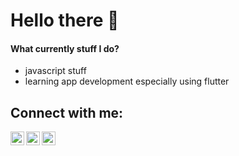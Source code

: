 # Hello there 👋
#### What currently stuff I do?
- javascript stuff
- learning app development especially using flutter

## Connect with me:

[<img align="left" alt="septa | Twitter" width="22px" src="https://cdn.jsdelivr.net/npm/simple-icons@v3/icons/twitter.svg" />][twitter]
[<img align="left" alt="septa | LinkedIn" width="22px" src="https://cdn.jsdelivr.net/npm/simple-icons@v3/icons/linkedin.svg" />][linkedin]
[<img align="left" alt="septa | Instagram" width="22px" src="https://cdn.jsdelivr.net/npm/simple-icons@v3/icons/instagram.svg" />][instagram]

[instagram]: https://www.instagram.com/septa_alfauzan/
[twitter]: https://twitter.com/septa_alfauzan
[linkedin]: https://www.linkedin.com/in/septa-alfauzan-a11a891b0/
